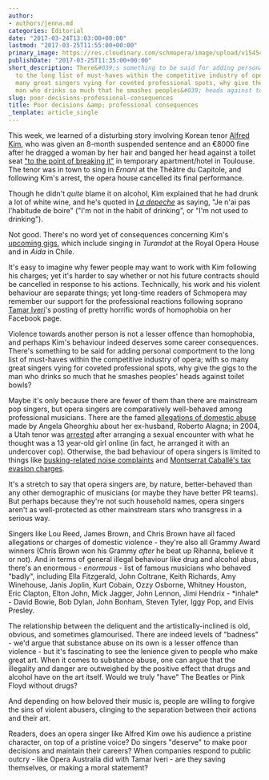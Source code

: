 ```yaml
---
author:
- authors/jenna.md
categories: Editorial
date: "2017-03-24T13:03:00+00:00"
lastmod: "2017-03-25T11:55:00+00:00"
primary_image: https://res.cloudinary.com/schmopera/image/upload/v1545409169/media/webhook-uploads/1490368053394/2017-03-24---Booze.jpg.jpg
publishDate: "2017-03-25T11:35:00+00:00"
short_description: There&#039;s something to be said for adding personal comportment
  to the long list of must-haves within the competitive industry of opera; with so
  many great singers vying for coveted professional spots, why give the gigs to the
  man who drinks so much that he smashes peoples&#039; heads against toilet bowls?
slug: poor-decisions-professional-consequences
title: Poor decisions &amp; professional consequences
_template: article_single
---
```


This week, we learned of a disturbing story involving Korean tenor [Alfred Kim](http://slippedisc.com/2017/03/toulouse-stops-opera-after-tenor-is-arrested-for-domestic-abuse/), who was given an 8-month suspended sentence and an €8000 fine after he dragged a woman by her hair and banged her head against a toilet seat ["to the point of breaking it"](http://slippedisc.com/2017/03/toulouse-stops-opera-after-tenor-is-arrested-for-domestic-abuse/) in temporary apartment/hotel in Toulouse. The tenor was in town to sing in *Ernani* at the Théâtre du Capitole, and following Kim's arrest, the opera house cancelled its final performance.

Though he didn't *quite* blame it on alcohol, Kim explained that he had drunk a lot of white wine, and he's quoted in [*La depeche*](http://www.ladepeche.fr/article/2017/03/22/2541339-theatre-capitole-annule-representation-car-tenor-trouve-garde-vue.html) as saying, "Je n'ai pas l'habitude de boire" ("I'm not in the habit of drinking", or "I'm not used to drinking").

Not good. There's no word yet of consequences concerning Kim's [upcoming gigs](http://operabase.com/a/Alfred_Kim/598), which include singing in *Turandot* at the Royal Opera House and in *Aida* in Chile.

It's easy to imagine why fewer people may want to work with Kim following his charges; yet it's harder to say whether or not his future contracts should be cancelled in response to his actions. Technically, his work and his violent behaviour are separate things; yet long-time readers of Schmopera may remember our support for the professional reactions following soprano [Tamar Iveri](/desdemona-down/)'s posting of pretty horrific words of homophobia on her Facebook page.

Violence towards another person is not a lesser offence than homophobia, and perhaps Kim's behaviour indeed deserves some career consequences. There's something to be said for adding personal comportment to the long list of must-haves within the competitive industry of opera; with so many great singers vying for coveted professional spots, why give the gigs to the man who drinks so much that he smashes peoples' heads against toilet bowls?

Maybe it's only because there are fewer of them than there are mainstream pop singers, but opera singers are comparatively well-behaved among professional musicians. There are the famed [allegations of domestic abuse](http://www.telegraph.co.uk/culture/music/opera/10154635/Operas-most-famous-couple-divorce-Angela-Gheorghiu-accuses-Roberto-Alagna-of-violence.html) made by Angela Gheorghiu about her ex-husband, Roberto Alagna; in 2004, a Utah tenor was [arrested](http://www.ksl.com/?nid=148&sid=84323) after arranging a sexual encounter with what he thought was a 13 year-old girl online (in fact, he arranged it with an undercover cop). Otherwise, the bad behaviour of opera singers is limited to things like [busking-related noise complaints](https://www.washingtonpost.com/local/public-safety/opera-singer-gets-apology-for-being-arrested-while-singing-on-the-street/2016/09/08/bbe6ad2e-75fb-11e6-8149-b8d05321db62_story.html?utm_term=.481c8e8ce91d) and [Montserrat Caballé's tax evasion charges](https://www.theguardian.com/world/2015/dec/15/opera-star-montserrat-caballe-handed-suspended-jail-sentence-for-tax-evasion).

It's a stretch to say that opera singers are, by nature, better-behaved than any other demographic of musicians (or maybe they have better PR teams). But perhaps because they're not such household names, opera singers aren't as well-protected as other mainstream stars who transgress in a serious way.

Singers like Lou Reed, James Brown, and Chris Brown have all faced allegations or charges of domestic violence - they're also all Grammy Award winners (Chris Brown won his Grammy *after* he beat up Rihanna, believe it or not). And in terms of general illegal behaviour like drug and alcohol abus, there's an enormous - *enormous* - list of famous musicians who behaved "badly", including Ella Fitzgerald, John Coltrane, Keith Richards, Amy Winehouse, Janis Joplin, Kurt Cobain, Ozzy Osborne, Whitney Houston, Eric Clapton, Elton John, Mick Jagger, John Lennon, Jimi Hendrix - \*inhale\* - David Bowie, Bob Dylan, John Bonham, Steven Tyler, Iggy Pop, and Elvis Presley.

The relationship between the deliquent and the artistically-inclined is old, obvious, and sometimes glamourised. There are indeed levels of "badness" - we'd argue that substance abuse on its own is a lesser offence than violence - but it's fascinating to see the lenience given to people who make great art. When it comes to substance abuse, one can argue that the illegality and danger are outweighed by the positive effect that drugs and alcohol have on the art itself. Would we truly "have" The Beatles or Pink Floyd without drugs?

And depending on how beloved their music is, people are willing to forgive the sins of violent abusers, clinging to the separation between their actions and their art.

Readers, does an opera singer like Alfred Kim owe his audience a pristine character, on top of a pristine voice? Do singers "deserve" to make poor decisions and maintain their careers? When companies respond to public outcry - like Opera Australia did with Tamar Iveri - are they saving themselves, or making a moral statement?
